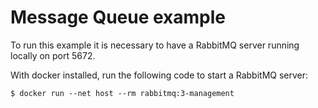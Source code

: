 # Message Queue example

To run this example it is necessary to have a RabbitMQ server running locally on port 5672.

With docker installed, run the following code to start a RabbitMQ server:

```shell
$ docker run --net host --rm rabbitmq:3-management
```
